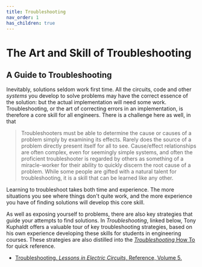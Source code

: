 ```yaml
---
title: Troubleshooting
nav_order: 1
has_children: true
---
```


# The Art and Skill of Troubleshooting

## A Guide to Troubleshooting

Inevitably, solutions seldom work first time. All the circuits, code and other _systems_ you develop to solve problems may have the correct essence of the solution: but the actual implementation will need some work. Troubleshooting, or the art of correcting errors in an implementation, is therefore a core skill for all engineers. There is a challenge here as well, in that

> Troubleshooters must be able to determine the cause or causes of a problem simply by examining its effects. Rarely does the source of a problem directly present itself for all to see. Cause/effect relationships are often complex, even for seemingly simple systems, and often the proficient troubleshooter is regarded by others as something of a miracle-worker for their ability to quickly discern the root cause of a problem. While some people are gifted with a natural talent for troubleshooting, it is a skill that can be learned like any other.

Learning to troubleshoot takes both time and experience. The more situations you see where things don't quite work, and the more experience you have of finding solutions will develop this core skill. 

As well as exposing yourself to problems, there are also key strategies that guide your attempts to find solutions. In _Troubleshooting_, linked below, Tony Kuphaldt offers a valuable tour of key troubleshooting strategies, based on his own experience developing these skills for students in engineering courses. These strategies are also distilled into the [_Troubleshooting_ How To]() for quick reference.

* [Troubleshooting. _Lessons in Electric Circuits_, Reference, Volume 5.](/media/pdf/LEC_TBL.pdf)